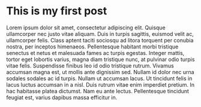 # This is my first post

Lorem ipsum dolor sit amet, consectetur adipiscing elit. Quisque ullamcorper nec justo vitae aliquam. Duis in turpis sagittis, euismod velit ac, ullamcorper felis. Class aptent taciti sociosqu ad litora torquent per conubia nostra, per inceptos himenaeos. Pellentesque habitant morbi tristique senectus et netus et malesuada fames ac turpis egestas. Integer mattis, tortor eget lobortis varius, magna diam tristique nunc, at pulvinar odio turpis vitae felis. Suspendisse finibus leo id odio tristique rutrum. Vivamus accumsan magna est, ut mollis ante dignissim sed. Nullam id dolor nec urna sodales sodales ac id turpis. Nullam ut accumsan lacus. Ut tincidunt felis in lacus luctus accumsan in a nisl. Duis rutrum vitae enim imperdiet pretium. In hac habitasse platea dictumst. Nam eu ante lectus. Pellentesque tincidunt feugiat est, varius dapibus massa efficitur in.

